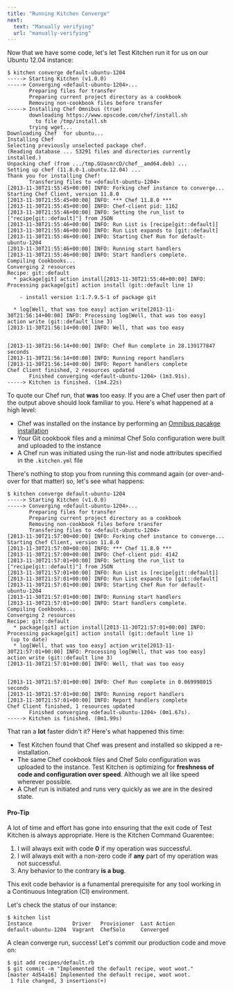 ```yaml
---
title: "Running Kitchen Converge"
next:
  text: "Manually verifying"
  url: "manually-verifying"
---
```


Now that we have some code, let's let Test Kitchen run it for us on our Ubuntu 12.04 instance:

``` 
$ kitchen converge default-ubuntu-1204
-----> Starting Kitchen (v1.0.0)
-----> Converging <default-ubuntu-1204>...
       Preparing files for transfer
       Preparing current project directory as a cookbook
       Removing non-cookbook files before transfer
-----> Installing Chef Omnibus (true)
       downloading https://www.opscode.com/chef/install.sh
         to file /tmp/install.sh
       trying wget...
Downloading Chef  for ubuntu...
Installing Chef
Selecting previously unselected package chef.
(Reading database ... 53291 files and directories currently installed.)
Unpacking chef (from .../tmp.GUasmrcD/chef__amd64.deb) ...
Setting up chef (11.8.0-1.ubuntu.12.04) ...
Thank you for installing Chef!
       Transfering files to <default-ubuntu-1204>
[2013-11-30T21:55:45+00:00] INFO: Forking chef instance to converge...
Starting Chef Client, version 11.8.0
[2013-11-30T21:55:45+00:00] INFO: *** Chef 11.8.0 ***
[2013-11-30T21:55:45+00:00] INFO: Chef-client pid: 1162
[2013-11-30T21:55:46+00:00] INFO: Setting the run_list to ["recipe[git::default]"] from JSON
[2013-11-30T21:55:46+00:00] INFO: Run List is [recipe[git::default]]
[2013-11-30T21:55:46+00:00] INFO: Run List expands to [git::default]
[2013-11-30T21:55:46+00:00] INFO: Starting Chef Run for default-ubuntu-1204
[2013-11-30T21:55:46+00:00] INFO: Running start handlers
[2013-11-30T21:55:46+00:00] INFO: Start handlers complete.
Compiling Cookbooks...
Converging 2 resources
Recipe: git::default
  * package[git] action install[2013-11-30T21:55:46+00:00] INFO: Processing package[git] action install (git::default line 1)

    - install version 1:1.7.9.5-1 of package git

  * log[Well, that was too easy] action write[2013-11-30T21:56:14+00:00] INFO: Processing log[Well, that was too easy] action write (git::default line 3)
[2013-11-30T21:56:14+00:00] INFO: Well, that was too easy


[2013-11-30T21:56:14+00:00] INFO: Chef Run complete in 28.139177847 seconds
[2013-11-30T21:56:14+00:00] INFO: Running report handlers
[2013-11-30T21:56:14+00:00] INFO: Report handlers complete
Chef Client finished, 2 resources updated
       Finished converging <default-ubuntu-1204> (1m3.91s).
-----> Kitchen is finished. (1m4.22s)
```

To quote our Chef run, that **was** too easy. If you are a Chef user then part of the output above should look familiar to you. Here's what happened at a high level:

* Chef was installed on the instance by performing an [Omnibus pacakge installation](http://www.opscode.com/chef/install/)
* Your Git cookbook files and a minimal Chef Solo configuration were built and uploaded to the instance
* A Chef run was initiated using the run-list and node attributes specified in the `.kitchen.yml` file

There's nothing to stop you from running this command again (or over-and-over for that matter) so, let's see what happens:

```
$ kitchen converge default-ubuntu-1204
-----> Starting Kitchen (v1.0.0)
-----> Converging <default-ubuntu-1204>...
       Preparing files for transfer
       Preparing current project directory as a cookbook
       Removing non-cookbook files before transfer
       Transfering files to <default-ubuntu-1204>
[2013-11-30T21:57:00+00:00] INFO: Forking chef instance to converge...
Starting Chef Client, version 11.8.0
[2013-11-30T21:57:00+00:00] INFO: *** Chef 11.8.0 ***
[2013-11-30T21:57:00+00:00] INFO: Chef-client pid: 4142
[2013-11-30T21:57:01+00:00] INFO: Setting the run_list to ["recipe[git::default]"] from JSON
[2013-11-30T21:57:01+00:00] INFO: Run List is [recipe[git::default]]
[2013-11-30T21:57:01+00:00] INFO: Run List expands to [git::default]
[2013-11-30T21:57:01+00:00] INFO: Starting Chef Run for default-ubuntu-1204
[2013-11-30T21:57:01+00:00] INFO: Running start handlers
[2013-11-30T21:57:01+00:00] INFO: Start handlers complete.
Compiling Cookbooks...
Converging 2 resources
Recipe: git::default
  * package[git] action install[2013-11-30T21:57:01+00:00] INFO: Processing package[git] action install (git::default line 1)
 (up to date)
  * log[Well, that was too easy] action write[2013-11-30T21:57:01+00:00] INFO: Processing log[Well, that was too easy] action write (git::default line 3)
[2013-11-30T21:57:01+00:00] INFO: Well, that was too easy


[2013-11-30T21:57:01+00:00] INFO: Chef Run complete in 0.069998015 seconds
[2013-11-30T21:57:01+00:00] INFO: Running report handlers
[2013-11-30T21:57:01+00:00] INFO: Report handlers complete
Chef Client finished, 1 resources updated
       Finished converging <default-ubuntu-1204> (0m1.67s).
-----> Kitchen is finished. (0m1.99s)
```

That ran a **lot** faster didn't it? Here's what happened this time:

* Test Kitchen found that Chef was present and installed so skipped a re-installation.
* The same Chef cookbook files and Chef Solo configuration was uploaded to the instance. Test Kitchen is optimizing for **freshness of code and configuration over speed**. Although we all like speed wherever possible.
* A Chef run is initiated and runs very quickly as we are in the desired state.

<div class="well">
  <h4><span class="glyphicon glyphicon-pushpin"></span> Pro-Tip</h4>
  <p>A lot of time and effort has gone into ensuring that the exit code of Test Kitchen is always appropriate. Here is the Kitchen Command Guarentee:</p>
  <ol>
    <li>I will always exit with code <strong>0</strong> if my operation was successful.</li>
    <li>I will always exit with a non-zero code if <strong>any</strong> part of my operation was not successful.</li>
    <li>Any behavior to the contrary <strong>is a bug</strong>.</li>
  </ol>
  <p>This exit code behavior is a funamental prerequisite for any tool working in a Continuous Integration (CI) environment.</p>
</div>

Let's check the status of our instance:

```
$ kitchen list
Instance             Driver   Provisioner  Last Action
default-ubuntu-1204  Vagrant  ChefSolo     Converged
```

A clean converge run, success! Let's commit our production code and move on:

```
$ git add recipes/default.rb
$ git commit -m "Implemented the default recipe, woot woot."
[master 4d54a16] Implemented the default recipe, woot woot.
 1 file changed, 3 insertions(+)
```
